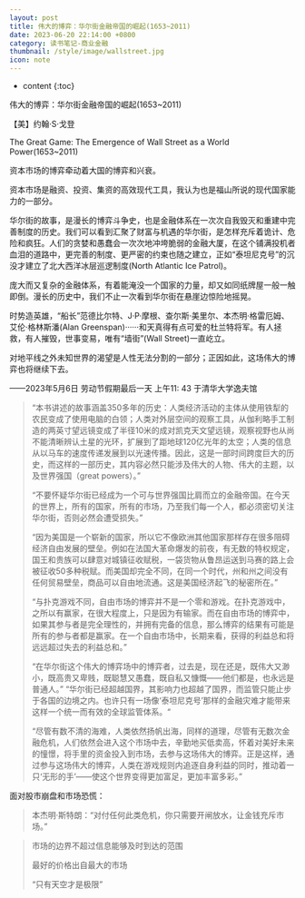```yaml
---
layout: post
title: 伟大的博弈：华尔街金融帝国的崛起(1653~2011)
date: 2023-06-20 22:14:00 +0800
category: 读书笔记-商业金融
thumbnail: /style/image/wallstreet.jpg
icon: note
---
```



* content
{:toc}

伟大的博弈：华尔街金融帝国的崛起(1653~2011)

【美】约翰·S·戈登



The Great Game: The Emergence of Wall Street as  a World Power(1653~2011)

资本市场的博弈牵动着大国的博弈和兴衰。



资本市场是融资、投资、集资的高效现代工具，我认为也是福山所说的现代国家能力的一部分。

华尔街的故事，是漫长的博弈斗争史，也是金融体系在一次次自我毁灭和重建中完善制度的历史。我们可以看到汇聚了财富与机遇的华尔街，是怎样充斥着诡计、危险和疯狂。人们的贪婪和愚蠢会一次次地冲垮脆弱的金融大厦，在这个铺满投机者血泪的道路中，更完善的制度、更严密的约束也随之建立，正如“泰坦尼克号”的沉没才建立了北大西洋冰层巡逻制度(North Atlantic Ice Patrol)。

庞大而又复杂的金融体系，有着能淹没一个国家的力量，却又如同纸牌屋一般一触即倒。漫长的历史中，我们不止一次看到华尔街在悬崖边惊险地摇晃。

时势造英雄，“船长”范德比尔特、J·P·摩根、查尔斯·美里尔、本杰明·格雷厄姆、艾伦·格林斯潘(Alan Greenspan)······和天真得有点可爱的杜兰特将军。有人拯救，有人摧毁，世事变易，唯有“墙街”(Wall Street)一直屹立。

对地平线之外未知世界的渴望是人性无法分割的一部分；正因如此，这场伟大的博弈也将继续下去。

——2023年5月6日 劳动节假期最后一天 上午11: 43 于清华大学逸夫馆 



>“本书讲述的故事涵盖350多年的历史：人类经济活动的主体从使用铁犁的农民变成了使用电脑的白领；人类对外层空间的观察工具，从伽利略手工制造的两英寸望远镜变成了半径10米的成对凯克天文望远镜，观察视野也从尚不能清晰辨认土星的光环，扩展到了距地球120亿光年的太空；人类的信息从以马车的速度传递发展到以光速传播。因此，这是一部时间跨度巨大的历史，而这样的一部历史，其内容必然只能涉及伟大的人物、伟大的主题，以及世界强国（great powers）。”
>
>“不要怀疑华尔街已经成为一个可与世界强国比肩而立的金融帝国。在今天的世界上，所有的国家，所有的市场，乃至我们每一个人，都必须密切关注华尔街，否则必然会遭受损失。”
>
>“因为美国是一个崭新的国家，所以它不像欧洲其他国家那样存在很多阻碍经济自由发展的壁垒。例如在法国大革命爆发的前夜，有无数的特权规定，国王和贵族可以肆意对城镇征收赋税，一袋货物从鲁昂运送到马赛的路上会被征收50多种税赋。而美国却完全不同，在同一个时代，州和州之间没有任何贸易壁垒，商品可以自由地流通。这是美国经济起飞的秘密所在。”
>
>“与扑克游戏不同，自由市场的博弈并不是一个零和游戏。在扑克游戏中，之所以有赢家，在很大程度上，只是因为有输家。而在自由市场的博弈中，如果其参与者是完全理性的，并拥有完备的信息，那么博弈的结果有可能是所有的参与者都是赢家。在一个自由市场中，长期来看，获得的利益总和将远远超过失去的利益总和。”
>
>“在华尔街这个伟大的博弈场中的博弈者，过去是，现在还是，既伟大又渺小，既高贵又卑贱，既聪慧又愚蠢，既自私又慷慨——他们都是，也永远是普通人。”
>“华尔街已经超越国界，其影响力也超越了国界，而监管只能止步于各国的边境之内。也许只有一场像‘泰坦尼克号’那样的金融灾难才能带来这样一个统一而有效的全球监管体系。“
>
>“尽管有数不清的海难，人类依然扬帆出海，同样的道理，尽管有无数次金融危机，人们依然会进入这个市场中去，辛勤地买低卖高，怀着对美好未来的憧憬，将手里的资金投入到市场，去参与这场伟大的博弈。正是这样，通过参与这场伟大的博弈，人类在游戏规则内追逐自身利益的同时，推动着一只‘无形的手’——使这个世界变得更加富足，更加丰富多彩。”



面对股市崩盘和市场恐慌：

> 本杰明·斯特朗：“对付任何此类危机，你只需要开闸放水，让金钱充斥市场。”



> 市场的边界不超过信息能够及时到达的范围
>
> 最好的价格出自最大的市场
>
> “只有天空才是极限”

 
